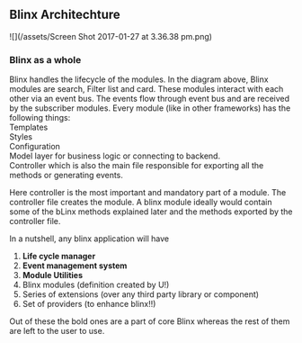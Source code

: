 ## Blinx Architechture

![](/assets/Screen Shot 2017-01-27 at 3.36.38 pm.png)

### Blinx as a whole

Blinx handles the lifecycle of the modules. In the diagram above, Blinx modules are search, Filter list and card. These modules interact with each other via an event bus. The events flow through event bus and are received by the subscriber modules. Every module \(like in other frameworks\) has the following things:  
Templates  
Styles  
Configuration  
Model layer for business logic or connecting to backend.  
Controller which is also the main file responsible for exporting all the methods or generating events.

Here controller is the most important and mandatory part of a module. The controller file creates the module. A blinx module ideally would contain some of the bLinx methods explained later and the methods exported by the controller file.



In a nutshell, any blinx application will have 

1. **Life cycle manager**
2. **Event management system**
3. **Module Utilities**
4. Blinx modules \(definition created by U!\)
5. Series of extensions \(over any third party library or component\)
6. Set of providers \(to enhance blinx!!\)

Out of these the bold ones are a part of core Blinx whereas the rest of them are left to the user to use.



